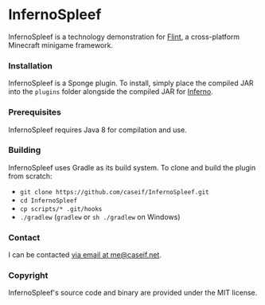 # InfernoSpleef

InfernoSpleef is a technology demonstration for [Flint](https://github.com/caseif/Flint), a cross-platform 
Minecraft minigame framework.

### Installation

InfernoSpleef is a Sponge plugin. To install, simply place the compiled JAR into the `plugins` folder alongside 
the compiled JAR for [Inferno](https://github.com/caseif/Inferno).

### Prerequisites

InfernoSpleef requires Java 8 for compilation and use.

### Building

InfernoSpleef uses Gradle as its build system. To clone and build the plugin from scratch:

- `git clone https://github.com/caseif/InfernoSpleef.git`
- `cd InfernoSpleef`
- `cp scripts/* .git/hooks`
- `./gradlew` (`gradlew` or `sh ./gradlew` on Windows)

### Contact

I can be contacted [via email at me@caseif.net](mailto:me@caseif.net).

### Copyright

InfernoSpleef's source code and binary are provided under the MIT license.
